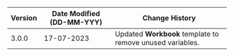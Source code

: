 | **Version** | **Date Modified (DD-MM-YYY)** | **Change History**                          |
|-------------|--------------------------------|--------------------------------------------|
| 3.0.0       | 17-07-2023                     | Updated **Workbook** template to remove unused variables.                              |

